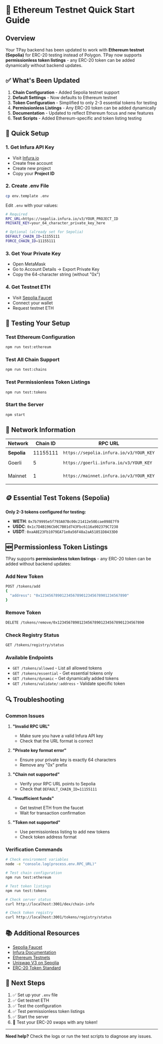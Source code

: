 # 🚀 Ethereum Testnet Quick Start Guide

## Overview
Your TPay backend has been updated to work with **Ethereum testnet (Sepolia)** for ERC-20 testing instead of Polygon. TPay now supports **permissionless token listings** - any ERC-20 token can be added dynamically without backend updates.

## ✅ What's Been Updated

1. **Chain Configuration** - Added Sepolia testnet support
2. **Default Settings** - Now defaults to Ethereum testnet
3. **Token Configuration** - Simplified to only 2-3 essential tokens for testing
4. **Permissionless Listings** - Any ERC-20 token can be added dynamically
5. **Documentation** - Updated to reflect Ethereum focus and new features
6. **Test Scripts** - Added Ethereum-specific and token listing testing

## 🚀 Quick Setup

### 1. Get Infura API Key
- Visit [Infura.io](https://infura.io/)
- Create free account
- Create new project
- Copy your **Project ID**

### 2. Create .env File
```bash
cp env.template .env
```

Edit `.env` with your values:
```bash
# Required
RPC_URL=https://sepolia.infura.io/v3/YOUR_PROJECT_ID
PRIVATE_KEY=your_64_character_private_key_here

# Optional (already set for Sepolia)
DEFAULT_CHAIN_ID=11155111
FORCE_CHAIN_ID=11155111
```

### 3. Get Your Private Key
- Open MetaMask
- Go to Account Details → Export Private Key
- Copy the 64-character string (without "0x")

### 4. Get Testnet ETH
- Visit [Sepolia Faucet](https://sepoliafaucet.com/)
- Connect your wallet
- Request testnet ETH

## 🧪 Testing Your Setup

### Test Ethereum Configuration
```bash
npm run test:ethereum
```

### Test All Chain Support
```bash
npm run test:chains
```

### Test Permissionless Token Listings
```bash
npm run test:tokens
```

### Start the Server
```bash
npm start
```

## 🔗 Network Information

| Network | Chain ID | RPC URL | Status |
|---------|----------|----------|---------|
| **Sepolia** | 11155111 | `https://sepolia.infura.io/v3/YOUR_KEY` | 🟢 **Primary** |
| Goerli | 5 | `https://goerli.infura.io/v3/YOUR_KEY` | 🟡 Legacy |
| Mainnet | 1 | `https://mainnet.infura.io/v3/YOUR_KEY` | 🟡 Production |

## 🪙 Essential Test Tokens (Sepolia)

**Only 2-3 tokens configured for testing:**
- **WETH**: `0x7b79995e5f793A07Bc00c21412e50Ecae098E7f9`
- **USDC**: `0x1c7D4B196Cb0C7B01d743Fbc6116a902379C7238`
- **USDT**: `0xaA8E23Fb1079EA71e0a56F48a2aA51851D8433D0`

## 🆕 Permissionless Token Listings

TPay supports **permissionless token listings** - any ERC-20 token can be added without backend updates:

### Add New Token
```bash
POST /tokens/add
{
  "address": "0x1234567890123456789012345678901234567890"
}
```

### Remove Token
```bash
DELETE /tokens/remove/0x1234567890123456789012345678901234567890
```

### Check Registry Status
```bash
GET /tokens/registry/status
```

### Available Endpoints
- `GET /tokens/allowed` - List all allowed tokens
- `GET /tokens/essential` - Get essential tokens only
- `GET /tokens/dynamic` - Get dynamically added tokens
- `GET /tokens/validate/:address` - Validate specific token

## 🔍 Troubleshooting

### Common Issues

1. **"Invalid RPC URL"**
   - Make sure you have a valid Infura API key
   - Check that the URL format is correct

2. **"Private key format error"**
   - Ensure your private key is exactly 64 characters
   - Remove any "0x" prefix

3. **"Chain not supported"**
   - Verify your RPC URL points to Sepolia
   - Check that `DEFAULT_CHAIN_ID=11155111`

4. **"Insufficient funds"**
   - Get testnet ETH from the faucet
   - Wait for transaction confirmation

5. **"Token not supported"**
   - Use permissionless listing to add new tokens
   - Check token address format

### Verification Commands

```bash
# Check environment variables
node -e "console.log(process.env.RPC_URL)"

# Test chain configuration
npm run test:ethereum

# Test token listings
npm run test:tokens

# Check server status
curl http://localhost:3001/dex/chain-info

# Check token registry
curl http://localhost:3001/tokens/registry/status
```

## 📚 Additional Resources

- [Sepolia Faucet](https://sepoliafaucet.com/)
- [Infura Documentation](https://docs.infura.io/)
- [Ethereum Testnets](https://ethereum.org/en/developers/docs/networks/)
- [Uniswap V3 on Sepolia](https://docs.uniswap.org/contracts/v3/overview)
- [ERC-20 Token Standard](https://eips.ethereum.org/EIPS/eip-20)

## 🎯 Next Steps

1. ✅ Set up your `.env` file
2. ✅ Get testnet ETH
3. ✅ Test the configuration
4. ✅ Test permissionless token listings
5. ✅ Start the server
6. 🚀 Test your ERC-20 swaps with any token!

---

**Need help?** Check the logs or run the test scripts to diagnose any issues.
